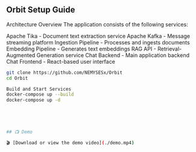 ## Orbit Setup Guide

Architecture Overview
The application consists of the following services:

Apache Tika - Document text extraction service
Apache Kafka - Message streaming platform
Ingestion Pipeline - Processes and ingests documents
Embedding Pipeline - Generates text embeddings
RAG API - Retrieval-Augmented Generation service
Chat Backend - Main application backend
Chat Frontend - React-based user interface

```bash
git clone https://github.com/NEMYSESx/Orbit
cd Orbit

Build and Start Services
docker-compose up --build
docker-compose up -d





## 📺 Demo

🎬 [Download or view the demo video](./demo.mp4)

